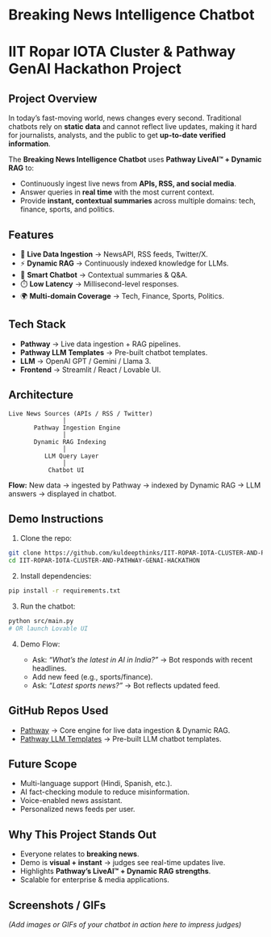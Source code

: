 # Breaking News Intelligence Chatbot

# IIT Ropar IOTA Cluster & Pathway GenAI Hackathon Project

## Project Overview

In today’s fast-moving world, news changes every second. Traditional chatbots rely on **static data** and cannot reflect live updates, making it hard for journalists, analysts, and the public to get **up-to-date verified information**.

The **Breaking News Intelligence Chatbot** uses **Pathway LiveAI™ + Dynamic RAG** to:

* Continuously ingest live news from **APIs, RSS, and social media**.
* Answer queries in **real time** with the most current context.
* Provide **instant, contextual summaries** across multiple domains: tech, finance, sports, and politics.

## Features

* 🔄 **Live Data Ingestion** → NewsAPI, RSS feeds, Twitter/X.
* ⚡ **Dynamic RAG** → Continuously indexed knowledge for LLMs.
* 💬 **Smart Chatbot** → Contextual summaries & Q\&A.
* ⏱️ **Low Latency** → Millisecond-level responses.
* 🌍 **Multi-domain Coverage** → Tech, Finance, Sports, Politics.

## Tech Stack

* **Pathway** → Live data ingestion + RAG pipelines.
* **Pathway LLM Templates** → Pre-built chatbot templates.
* **LLM** → OpenAI GPT / Gemini / Llama 3.
* **Frontend** → Streamlit / React / Lovable UI.

## Architecture

```
Live News Sources (APIs / RSS / Twitter)
               │
       Pathway Ingestion Engine
               │
       Dynamic RAG Indexing
               │
          LLM Query Layer
               │
           Chatbot UI
```

**Flow:** New data → ingested by Pathway → indexed by Dynamic RAG → LLM answers → displayed in chatbot.

## Demo Instructions

1. Clone the repo:

```bash
git clone https://github.com/kuldeepthinks/IIT-ROPAR-IOTA-CLUSTER-AND-PATHWAY-GENAI-HACKATHON.git
cd IIT-ROPAR-IOTA-CLUSTER-AND-PATHWAY-GENAI-HACKATHON
```

2. Install dependencies:

```bash
pip install -r requirements.txt
```

3. Run the chatbot:

```bash
python src/main.py
# OR launch Lovable UI
```

4. Demo Flow:

   * Ask: *“What’s the latest in AI in India?”* → Bot responds with recent headlines.
   * Add new feed (e.g., sports/finance).
   * Ask: *“Latest sports news?”* → Bot reflects updated feed.

## GitHub Repos Used

* [Pathway](https://github.com/pathwaycom/pathway) → Core engine for live data ingestion & Dynamic RAG.
* [Pathway LLM Templates](https://github.com/pathwaycom/llm-app) → Pre-built LLM chatbot templates.

## Future Scope

* Multi-language support (Hindi, Spanish, etc.).
* AI fact-checking module to reduce misinformation.
* Voice-enabled news assistant.
* Personalized news feeds per user.

## Why This Project Stands Out

* Everyone relates to **breaking news**.
* Demo is **visual + instant** → judges see real-time updates live.
* Highlights **Pathway’s LiveAI™ + Dynamic RAG strengths**.
* Scalable for enterprise & media applications.

## Screenshots / GIFs

*(Add images or GIFs of your chatbot in action here to impress judges)*
